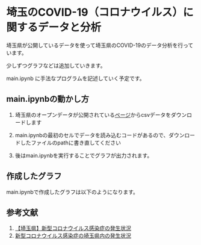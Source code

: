 # 埼玉のCOVID-19（コロナウイルス）に関するデータと分析

埼玉県が公開しているデータを使って埼玉県のCOVID-19のデータ分析を行っています。

少しずつグラフなどは追加していきます。

main.ipynb に手法なプログラムを記述していく予定です。

## main.ipynbの動かし方

1. 埼玉県のオープンデータが公開されている[ページ](https://opendata.pref.saitama.lg.jp/data/dataset/covid19-jokyo)からcsvデータをダウンロードします

2. main.ipynbの最初のセルでデータを読み込むコードがあるので、ダウンロードしたファイルのpathに書き直してください

3. 後はmain.ipynbを実行することでグラフが出力されます。

## 作成したグラフ

main.ipynbで作成したグラフは以下のようになります。

## 参考文献
1. [【埼玉県】新型コロナウイルス感染症の発生状況](https://opendata.pref.saitama.lg.jp/data/dataset/covid19-jokyo)
1. [新型コロナウイルス感染症の埼玉県内の発生状況](https://www.pref.saitama.lg.jp/a0701/covid19/jokyo.html)
